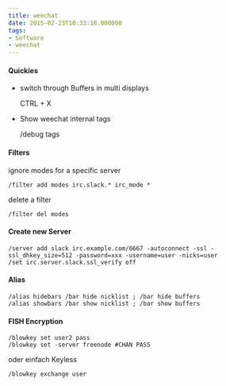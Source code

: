 ```yaml
---
title: weechat
date: 2015-02-23T10:33:18.000000
tags: 
- Software
- weechat
---
```



#### Quickies

* switch through Buffers in multi displays

    CTRL + X

* Show weechat internal tags

    /debug tags

#### Filters

ignore modes for a specific server

    /filter add modes irc.slack.* irc_mode *

delete a filter

    /filter del modes

#### Create new Server

    /server add slack irc.example.com/6667 -autoconnect -ssl -ssl_dhkey_size=512 -password=xxx -username=user -nicks=user
    /set irc.server.slack.ssl_verify off

#### Alias

    /alias hidebars /bar hide nicklist ; /bar hide buffers
    /alias showbars /bar show nicklist ; /bar show buffers

#### FISH Encryption

    /blowkey set user2 pass
    /blowkey set -server freenode #CHAN PASS

oder einfach Keyless

    /blowkey exchange user
